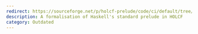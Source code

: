```yaml
---
redirect: https://sourceforge.net/p/holcf-prelude/code/ci/default/tree/
description: A formalisation of Haskell's standard prelude in HOLCF
category: Outdated
---
```

